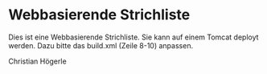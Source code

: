 # Webbasierende Strichliste

Dies ist eine Webbasierende Strichliste. Sie kann auf einem Tomcat deployt werden. Dazu bitte das build.xml (Zeile 8-10) anpassen.



Christian Högerle

